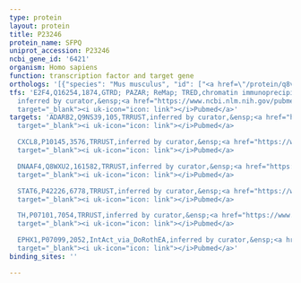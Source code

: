 ```yaml
---
type: protein
layout: protein
title: P23246
protein_name: SFPQ
uniprot_accession: P23246
ncbi_gene_id: '6421'
organism: Homo sapiens
function: transcription factor and target gene
orthologs: '[{"species": "Mus musculus", "id": ["<a href=\"/protein/q8vij6\">Q8VIJ6</a>"]}, {"species": "Rattus norvegicus", "id": ["A0A0G2K8K0"]}]'
tfs: 'E2F4,Q16254,1874,GTRD; PAZAR; ReMap; TRED,chromatin immunoprecipitation assay;
  inferred by curator,&ensp;<a href="https://www.ncbi.nlm.nih.gov/pubmed/?term=18971253%5Buid%5D+OR+27924024%5Buid%5D+OR+18971253%5Buid%5D+OR+29126285%5Buid%5D+OR+17202159%5Buid%5D"
  target="_blank"><i uk-icon="icon: link"></i>Pubmed</a>'
targets: 'ADARB2,Q9NS39,105,TRRUST,inferred by curator,&ensp;<a href="https://www.ncbi.nlm.nih.gov/pubmed/?term=24173718%5Buid%5D+OR+29087512%5Buid%5D"
  target="_blank"><i uk-icon="icon: link"></i>Pubmed</a>

  CXCL8,P10145,3576,TRRUST,inferred by curator,&ensp;<a href="https://www.ncbi.nlm.nih.gov/pubmed/?term=24507715%5Buid%5D+OR+29087512%5Buid%5D"
  target="_blank"><i uk-icon="icon: link"></i>Pubmed</a>

  DNAAF4,Q8WXU2,161582,TRRUST,inferred by curator,&ensp;<a href="https://www.ncbi.nlm.nih.gov/pubmed/?term=18445785%5Buid%5D+OR+29087512%5Buid%5D"
  target="_blank"><i uk-icon="icon: link"></i>Pubmed</a>

  STAT6,P42226,6778,TRRUST,inferred by curator,&ensp;<a href="https://www.ncbi.nlm.nih.gov/pubmed/?term=21106524%5Buid%5D+OR+29087512%5Buid%5D"
  target="_blank"><i uk-icon="icon: link"></i>Pubmed</a>

  TH,P07101,7054,TRRUST,inferred by curator,&ensp;<a href="https://www.ncbi.nlm.nih.gov/pubmed/?term=16731528%5Buid%5D+OR+29087512%5Buid%5D"
  target="_blank"><i uk-icon="icon: link"></i>Pubmed</a>

  EPHX1,P07099,2052,IntAct_via_DoRothEA,inferred by curator,&ensp;<a href="https://www.ncbi.nlm.nih.gov/pubmed/?term=23714182%5Buid%5D+OR+24234451%5Buid%5D+OR+31340985%5Buid%5D"
  target="_blank"><i uk-icon="icon: link"></i>Pubmed</a>'
binding_sites: ''

---
```

